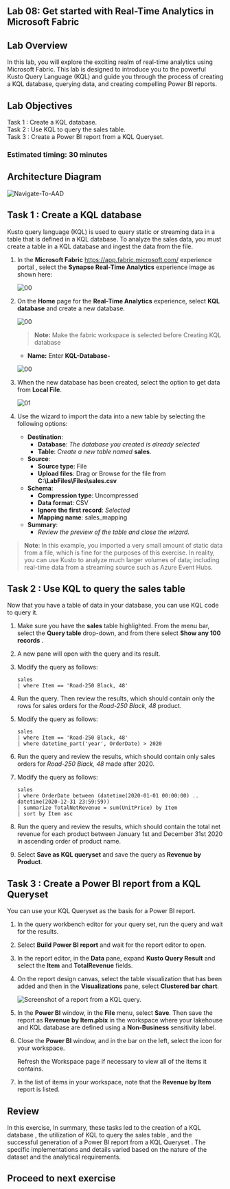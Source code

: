 ## Lab 08: Get started with Real-Time Analytics in Microsoft Fabric

## Lab Overview

In this lab, you will explore the exciting realm of real-time analytics using Microsoft Fabric. This lab is designed to introduce you to the powerful Kusto Query Language (KQL) and guide you through the process of creating a KQL database, querying data, and creating compelling Power BI reports.

## Lab Objectives
 Task 1 : Create a KQL database.<br>
 Task 2 : Use KQL to query the sales table.<br>
 Task 3 : Create a Power BI report from a KQL Queryset.<br>
 
  
### Estimated timing: 30 minutes

## Architecture Diagram 

![Navigate-To-AAD](./Images/ws/lab_06.png)

## Task 1 : Create a KQL database

Kusto query language (KQL) is used to query static or streaming data in a table that is defined in a KQL database. To analyze the sales data, you must create a table in a KQL database and ingest the data from the file.

1. In the **Microsoft Fabric** https://app.fabric.microsoft.com/ experience portal , select the **Synapse Real-Time Analytics** experience image as shown here:
    
     ![00](./Images/03/synpase.png)

3. On the **Home** page for the **Real-Time Analytics** experience, select **KQL database** and create a new database.
   
     ![00](./Images/03/kql.png)

   >**Note:** Make the fabric workspace is selected before Creating KQL database
   
   - **Name:** Enter **KQL-Database-<inject key="DeploymentID" enableCopy="false"/>**

    ![00](./Images/03/createkql.png)
   
   
5. When the new database has been created, select the option to get data from **Local File**.

    ![01](./Images/03/01.png)

6. Use the wizard to import the data into a new table by selecting the following options:
    - **Destination**:
        - **Database**: *The database you created is already selected*
        - **Table**: *Create a new table named* **sales**.
    - **Source**:
        - **Source type**: File
        - **Upload files**: Drag or Browse for the file from **C:\LabFiles\Files\sales.csv**
    - **Schema**:
        - **Compression type**: Uncompressed
        - **Data format**: CSV
        - **Ignore the first record**: *Selected*
        - **Mapping name**: sales_mapping
    - **Summary**:
        - *Review the preview of the table and close the wizard.*

> **Note**: In this example, you imported a very small amount of static data from a file, which is fine for the purposes of this exercise. In reality, you can use Kusto to analyze much larger volumes of data; including real-time data from a streaming source such as Azure Event Hubs.

## Task 2 : Use KQL to query the sales table

Now that you have a table of data in your database, you can use KQL code to query it.

1. Make sure you have the **sales** table highlighted. From the menu bar, select the **Query table** drop-down, and from there select **Show any 100 records** .

2. A new pane will open with the query and its result. 

3. Modify the query as follows:

    ```kusto
   sales
   | where Item == 'Road-250 Black, 48'
    ```

4. Run the query. Then review the results, which should contain only the rows for sales orders for the *Road-250 Black, 48* product.

5. Modify the query as follows:

    ```kusto
   sales
   | where Item == 'Road-250 Black, 48'
   | where datetime_part('year', OrderDate) > 2020
    ```

6. Run the query and review the results, which should contain only sales orders for *Road-250 Black, 48* made after 2020.

7. Modify the query as follows:

    ```kusto
   sales
   | where OrderDate between (datetime(2020-01-01 00:00:00) .. datetime(2020-12-31 23:59:59))
   | summarize TotalNetRevenue = sum(UnitPrice) by Item
   | sort by Item asc
    ```

8. Run the query and review the results, which should contain the total net revenue for each product between January 1st and December 31st 2020 in ascending order of product name.

9. Select **Save as KQL queryset** and save the query as **Revenue by Product**.

## Task 3 : Create a Power BI report from a KQL Queryset

You can use your KQL Queryset as the basis for a Power BI report.

1. In the query workbench editor for your query set, run the query and wait for the results.

2. Select **Build Power BI report** and wait for the report editor to open.

3. In the report editor, in the **Data** pane, expand **Kusto Query Result** and select the **Item** and **TotalRevenue** fields.

4. On the report design canvas, select the table visualization that has been added and then in the **Visualizations** pane, select **Clustered bar chart**.

    ![Screenshot of a report from a KQL query.](./Images/kql-report.png)

5. In the **Power BI** window, in the **File** menu, select **Save**. Then save the report as **Revenue by Item.pbix** in the workspace where your lakehouse and KQL database are defined using a **Non-Business** sensitivity label.

6. Close the **Power BI** window, and in the bar on the left, select the icon for your workspace.

    Refresh the Workspace page if necessary to view all of the items it contains.

7. In the list of items in your workspace, note that the **Revenue by Item** report is listed.

## Review

In this exercise, In summary, these tasks led to the creation of a KQL database , the utilization of KQL to query the sales table , and the successful generation of a Power BI report from a KQL Queryset . The specific implementations and details varied based on the nature of the dataset and the analytical requirements.


## Proceed to next exercise
